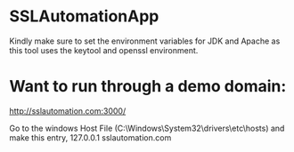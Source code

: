 # SSLAutomationApp

Kindly make sure to set the environment variables for JDK and Apache as this tool uses the keytool and openssl environment.

# Want to run through a demo domain:
http://sslautomation.com:3000/

Go to the windows Host File (C:\Windows\System32\drivers\etc\hosts) and make this entry,
127.0.0.1	   sslautomation.com
